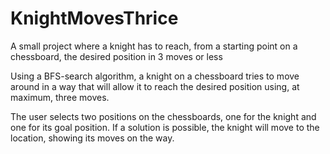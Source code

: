# KnightMovesThrice
A small project where a knight has to reach, from a starting point on a chessboard, the desired position in 3 moves or less

Using a BFS-search algorithm, a knight on a chessboard tries to move around in a way that will allow it to reach the desired position using, at maximum, three moves.

The user selects two positions on the chessboards, one for the knight and one for its goal position. If a solution is possible, the knight will move to the location, showing its moves on the way.
